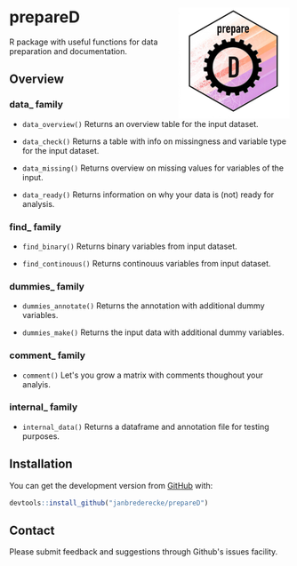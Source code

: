 # prepareD <img src="man/figures/logo_test.jpeg" width="200" height="200" align="right" />

R package with useful functions for data preparation and documentation.

## Overview

### data_ family

-   `data_overview()` Returns an overview table for the input dataset.

-   `data_check()` Returns a table with info on missingness and variable type
for the input dataset.

-   `data_missing()` Returns overview on missing values for variables of the
input.

-   `data_ready()` Returns information on why your data is (not) ready for
analysis.

### find_ family

-   `find_binary()` Returns binary variables from input dataset.

-   `find_continouus()` Returns continouus variables from input dataset.

### dummies_ family

-   `dummies_annotate()` Returns the annotation with additional dummy variables.

-   `dummies_make()` Returns the input data with additional dummy variables.

### comment_ family

-   `comment()` Let's you grow a matrix with comments thoughout your analyis.

### internal_ family

-   `internal_data()` Returns a dataframe and annotation file for testing
purposes.

## Installation

You can get the development version from [GitHub](https://github.com/) with:

``` r
devtools::install_github("janbrederecke/prepareD")
```

## Contact
Please submit feedback and suggestions through Github's issues facility.
